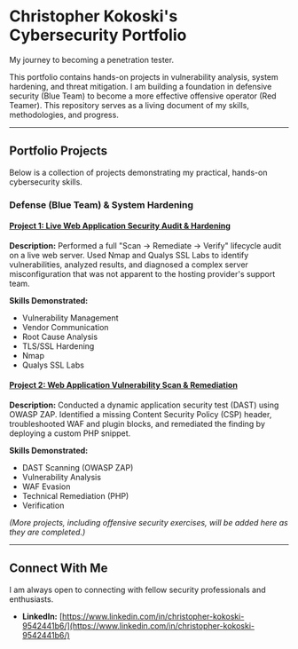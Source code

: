 # Christopher Kokoski's Cybersecurity Portfolio

My journey to becoming a penetration tester.

This portfolio contains hands-on projects in vulnerability analysis, system hardening, and threat mitigation. I am building a foundation in defensive security (Blue Team) to become a more effective offensive operator (Red Teamer). This repository serves as a living document of my skills, methodologies, and progress.

---

## Portfolio Projects
Below is a collection of projects demonstrating my practical, hands-on cybersecurity skills.

### Defense (Blue Team) & System Hardening

#### [Project 1: Live Web Application Security Audit & Hardening](Project-1-WebApp-Audit.md)
**Description:** Performed a full "Scan -> Remediate -> Verify" lifecycle audit on a live web server. Used Nmap and Qualys SSL Labs to identify vulnerabilities, analyzed results, and diagnosed a complex server misconfiguration that was not apparent to the hosting provider's support team.

**Skills Demonstrated:**
* Vulnerability Management
* Vendor Communication
* Root Cause Analysis
* TLS/SSL Hardening
* Nmap
* Qualys SSL Labs

#### [Project 2: Web Application Vulnerability Scan & Remediation](Project-2-WebApp-Vulnerability-Scan.md)
**Description:** Conducted a dynamic application security test (DAST) using OWASP ZAP. Identified a missing Content Security Policy (CSP) header, troubleshooted WAF and plugin blocks, and remediated the finding by deploying a custom PHP snippet.

**Skills Demonstrated:**
* DAST Scanning (OWASP ZAP)
* Vulnerability Analysis
* WAF Evasion
* Technical Remediation (PHP)
* Verification

*(More projects, including offensive security exercises, will be added here as they are completed.)*

---

## Connect With Me
I am always open to connecting with fellow security professionals and enthusiasts.

- **LinkedIn:** [https://www.linkedin.com/in/christopher-kokoski-9542441b6/](https://www.linkedin.com/in/christopher-kokoski-9542441b6/)
